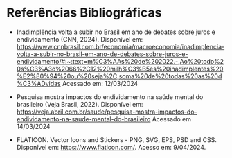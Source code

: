 # Referências Bibliográficas

* Inadimplência volta a subir no Brasil em ano de debates sobre juros e endividamento (CNN, 2024). Disponível em: https://www.cnnbrasil.com.br/economia/macroeconomia/inadimplencia-volta-a-subir-no-brasil-em-ano-de-debates-sobre-juros-e-endividamento/#:~:text=m%C3%AAs%20de%202022.-,Ao%20todo%20s%C3%A3o%2066%2C12%20milh%C3%B5es%20inadimplentes%20%E2%80%94%20ou%20seja%2C,soma%20de%20todas%20as%20d%C3%ADvidas
Acessado em: 12/03/2024

* Pesquisa mostra impactos do endividamento na saúde mental do brasileiro (Veja Brasil, 2022). Disponível em: https://veja.abril.com.br/saude/pesquisa-mostra-impactos-do-endividamento-na-saude-mental-do-brasileiro
Acessado em 14/03/2024

* FLATICON. Vector Icons and Stickers - PNG, SVG, EPS, PSD and CSS. Disponível em: https://www.flaticon.com/. Acesso em: 9/04/2024.
